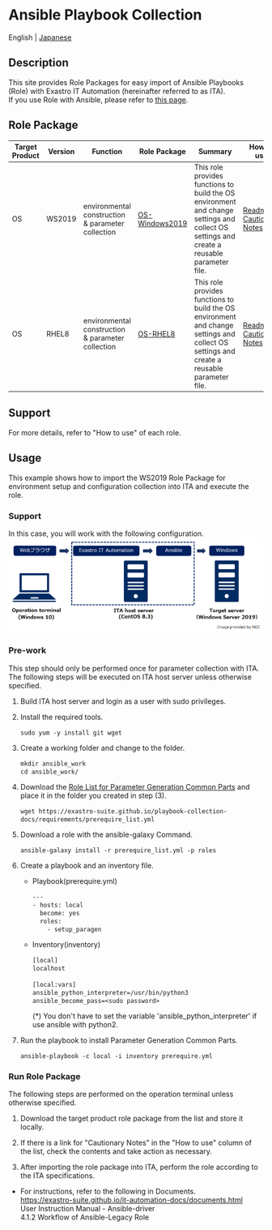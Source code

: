 # Ansible Playbook Collection

English | [Japanese](README.ja.md)  

## Description

This site provides Role Packages for easy import of Ansible Playbooks (Role) with Exastro IT Automation (hereinafter referred to as ITA).  
If you use Role with Ansible, please refer to [this page](README_ansible.md).  

## Role Package

| Target Product | Version | Function | Role Package | Summary | How to use |  
| -------- | ---------- | -------------------- | ------------------------------------------------------------ | ------------------------------------------------------------ | ------------------------------------------------------------ |  
| OS       | WS2019     | environmental construction & parameter collection | [OS-Windows2019](https://github.com/exastro-playbook-collection/OS-Windows2019/releases/download/v21.04/OS-Windows2019.zip) | This role provides functions to build the OS environment and change settings and collect OS settings and create a reusable parameter file. | [Readme](https://github.com/exastro-playbook-collection/OS-Windows2019/blob/master/README.md)<br>[Cautionary Notes](attention/OS-Windows2019.md) |  
| OS       | RHEL8      | environmental construction & parameter collection | [OS-RHEL8](https://github.com/exastro-playbook-collection/OS-RHEL8/releases/download/v21.04/OS-RHEL8.zip) | This role provides functions to build the OS environment and change settings and collect OS settings and create a reusable parameter file. | [Readme](https://github.com/exastro-playbook-collection/OS-RHEL8/blob/master/README.md)<br>[Cautionary Notes](attention/OS-Windows2019.md) |  

## Support

For more details, refer to "How to use" of each role.  

## Usage

This example shows how to import the WS2019 Role Package for environment setup and configuration collection into ITA and execute the role.  

### Support

In this case, you will work with the following configuration.  
![system.png](attachment/system.png)

### Pre-work

This step should only be performed once for parameter collection with ITA.  
The following steps will be executed on ITA host server unless otherwise specified.  

1. Build ITA host server and login as a user with sudo privileges.  

2.  Install the required tools.  
    ```
    sudo yum -y install git wget
    ```

3. Create a working folder and change to the folder.  
    ```
    mkdir ansible_work
    cd ansible_work/
    ```

4. Download the [Role List for Parameter Generation Common Parts](https://exastro-suite.github.io/playbook-collection-docs/requirements/prerequire_list.yml) and place it in the folder you created in step (3).  
    ```
    wget https://exastro-suite.github.io/playbook-collection-docs/requirements/prerequire_list.yml
    ```

5. Download a role with the ansible-galaxy Command.  
    ```
    ansible-galaxy install -r prerequire_list.yml -p roles
    ```

6. Create a playbook and an inventory file.  
    * Playbook(prerequire.yml)
        ```
        ---
        - hosts: local
          become: yes
          roles:
            - setup_paragen
        ```
    * Inventory(inventory)
        ```
        [local]
        localhost

        [local:vars]
        ansible_python_interpreter=/usr/bin/python3
        ansible_become_pass=<sudo password>
        ```
        (*) You don't have to set the variable 'ansible_python_interpreter' if use ansible with python2.  

7. Run the playbook to install Parameter Generation Common Parts.  
    ```
    ansible-playbook -c local -i inventory prerequire.yml
    ```

### Run Role Package

The following steps are performed on the operation terminal unless otherwise specified.  

1. Download the target product role package from the list and store it locally.  

2. If there is a link for "Cautionary Notes" in the "How to use" column of the list, check the contents and take action as necessary.  

3. After importing the role package into ITA, perform the role according to the ITA specifications.  
  * For instructions, refer to the following in Documents.  
    https://exastro-suite.github.io/it-automation-docs/documents.html  
      User Instruction Manual - Ansible-driver  
        4.1.2 Workflow of Ansible-Legacy Role  
